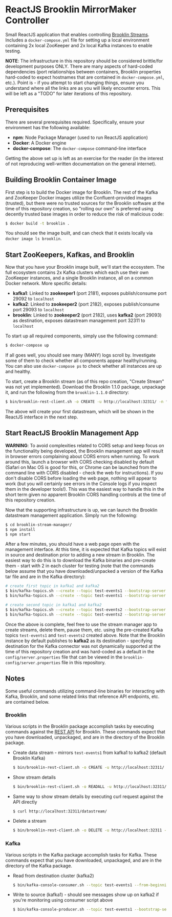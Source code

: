 # ReactJS Brooklin MirrorMaker Controller

Small ReactJS application that enables controlling [Brooklin Streams](https://github.com/linkedin/brooklin).
Includes a `docker-compose.yml` file for setting up a local environment containing 2x local ZooKeeper and 2x local
Kafka instances to enable testing.

**NOTE**: The infrastructure in this repository should be considered brittle/for development purposes ONLY. There
are many aspects of hard-coded dependencies (port relationships between containers, Brooklin properties hard-coded to
expect hostnames that are contained in `docker-compose.yml`, etc.). Point is - if you attempt to start changing things,
ensure you understand where all the links are as you will likely encounter errors. This will be left as a "TODO" for
later iterations of this repository.

## Prerequisites

There are several prerequisites required. Specifically, ensure your environment has the following available:

- **npm**: Node Package Manager (used to run ReactJS application)
- **Docker**: A Docker engine
- **docker-compose**: The `docker-compose` command-line interface

Getting the above set up is left as an exercise for the reader (in the interest of not reproducing well-written
documentation on the general internet).

## Building Brooklin Container Image

First step is to build the Docker image for Brooklin. The rest of the Kafka and ZooKeeper Docker images utilize
the Confluent-provided images (trusted), but there were no trusted sources for the Brooklin software at the time
of this repository creation, so "rolling our own" is preferred using decently trusted base images in order to reduce
the risk of malicious code:

```bash
$ docker build -t brooklin .
```

You should see the image built, and can check that it exists locally via `docker image ls brooklin`.

## Start ZooKeepers, Kafkas, and Brooklin

Now that you have your Brooklin image built, we'll start the ecosystem. The full ecosystem contains 2x Kafka clusters
which each use their own ZooKeeper instances, and a single Brooklin instance, all on a common Docker network. More
specific details:

- **kafka1**: Linked to **zookeeper1** (port 2181), exposes publish/consume port 29092 to `localhost`
- **kafka2**: Linked to **zookeeper2** (port 2182), exposes publish/consume port 29093 to `localhost`
- **brooklin**: Linked to **zookeeper2** (port 2182), uses **kafka2** (port 29093) as destination, exposes datastream
management port 32311 to `localhost`

To start up all required components, simply use the following command:

```bash
$ docker-compose up
```

If all goes well, you should see many (MANY) logs scroll by. Investigate some of them to check whether all components
appear healthy/running. You can also use `docker-compose ps` to check whether all instances are up and healthy.

To start, create a Brooklin stream (as of this repo creation, "Create Stream" was not yet implemented). Download the Brooklin
1.1.0 package, unpackage it, and run the following from the `brooklin-1.1.0` directory:

```bash
$ bin/brooklin-rest-client.sh -o CREATE -u http://localhost:32311/ -n first-datastream -s "kafka://localhost:29092/test-events1" -p 1 -c kafkaMirroringConnector -t kafkaTransportProvider -m '{"owner":"test-user","system.reuseExistingDestination":"false"}'
```

The above will create your first datastream, which will be shown in the ReactJS interface in the next step.

## Start ReactJS Brooklin Management App

**WARNING**: To avoid complexities related to CORS setup and keep focus on the functionality being developed, the
Brooklin management app will result in browser errors complaining about CORS errors when running. To work around this,
launch a browser with CORS checking disabled by default (Safari on Mac OS is good for this, or Chrome can be launched
from the command line with CORS disabled - check the web for instructions). If you don't disable CORS before loading the
web page, nothing will appear to work (but you will certainly see errors in the Console logs if you inspect them in the
developer tools!). This was the easiest way to handle this in the short term given no apparent Brooklin CORS handling
controls at the time of this repository creation.

Now that the supporting infrastructure is up, we can launch the Brooklin datastream management application. Simply
run the following:

```bash
$ cd brooklin-stream-manager/
$ npm install
$ npm start
```

After a few minutes, you should have a web page open with the management interface. At this time, it is expected that
Kafka topics will exist in source and destination prior to adding a new stream in Brooklin. The easiest way to do this is
to download the Kafka binaries and pre-create them - start with 2 in each cluster for testing (note that the commands below
assume that you have downloaded/unpacked a version of the Kafka tar file and are in the Kafka directory):

```bash
# create first topic in kafka1 and kafka2
$ bin/kafka-topics.sh --create --topic test-events1 --bootstrap-server localhost:29092
$ bin/kafka-topics.sh --create --topic test-events1 --bootstrap-server localhost:29093

# create second topic in kafka1 and kafka2
$ bin/kafka-topics.sh --create --topic test-events2 --bootstrap-server localhost:29092
$ bin/kafka-topics.sh --create --topic test-events2 --bootstrap-server localhost:29093
```

Once the above is complete, feel free to use the stream manager app to create streams, delete them, pause them, etc. using
the pre-created Kafka topics `test-events1` and `test-events2` created above. Note that the Brooklin instance by default
publishes to **kafka2** as its destination - specifying destination for the Kafka connector was not dynamically supported
at the time of this repository creation and was hard-coded as a default in the `config/server.properties` file that can be
viewed in the `brooklin-config/server.properties` file in this repository.

## Notes

Some useful commands utilizing command-line binaries for interacting with Kafka, Brooklin, and some related links that
reference API endpoints, etc. are contained below.

### Brooklin

Various scripts in the Brooklin package accomplish tasks by executing commands against the
[REST API](https://github.com/linkedin/brooklin/wiki/REST-Endpoints#endpoints) for Brooklin. These commands expect that
you have downloaded, unpackaged, and are in the directory of the Brooklin package.

- Create data stream - mirrors `test-events1` from kafka1 to kafka2 (default Brooklin Kafka)

    ```bash
    $ bin/brooklin-rest-client.sh -o CREATE -u http://localhost:32311/ -n first-datastream -s "kafka://localhost:29092/test-events1" -p 1 -c kafkaMirroringConnector -t kafkaTransportProvider -m '{"owner":"test-user","system.reuseExistingDestination":"false"}'
    ```

- Show stream details

    ```bash
    $ bin/brooklin-rest-client.sh -o READALL -u http://localhost:32311/
    ```

- Same way to show stream details by executing curl request against the API directly

    ```bash
    $ curl http://localhost:32311/datastream/
    ```

- Delete a stream

    ```bash
    $ bin/brooklin-rest-client.sh -o DELETE -u http://localhost:32311 -n first-datastream
    ```

### Kafka

Various scripts in the Kafka package accomplish tasks for Kafka. These commands expect that you have downloaded, unpackaged,
and are in the directory of the Kafka package.

- Read from destination cluster (kafka2)

    ```bash
    $ bin/kafka-console-consumer.sh --topic test-events1 --from-beginning --bootstrap-server localhost:29093
    ```

- Write to source (kafka1) - should see messages show up on kafka2 if you're monitoring using consumer script above

    ```bash
    $ bin/kafka-console-producer.sh --topic test-events1 --bootstrap-server localhost:29092
    ```
